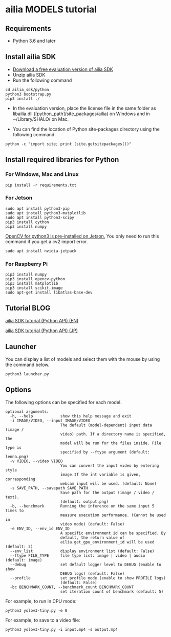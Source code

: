 # ailia MODELS tutorial

## Requirements

- Python 3.6 and later

## Install ailia SDK

- [Download a free evaluation version of ailia SDK](https://ailia.jp/en/trial)
- Unzip ailia SDK
- Run the following command

```
cd ailia_sdk/python
python3 bootstrap.py
pip3 install ./
```

- In the evaluation version, place the license file in the same folder as libailia.dll ([python_path]/site_packages/ailia) on Windows and in ~/Library/SHALO/ on Mac.

- You can find the location of Python site-packages directory using the following command.

```
python -c "import site; print (site.getsitepackages())"
```

## Install required libraries for Python

### For Windows, Mac and Linux

```
pip install -r requirements.txt
```

### For Jetson

```
sudo apt install python3-pip
sudo apt install python3-matplotlib
sudo apt install python3-scipy
pip3 install cython
pip3 install numpy
```

[OpenCV for python3 is pre-installed on Jetson.](https://forums.developer.nvidia.com/t/install-opencv-for-python3-in-jetson-nano/74042/3) You only need to run this command if you get a cv2 import error.

```
sudo apt install nvidia-jetpack
```

### For Raspberry Pi

```
pip3 install numpy
pip3 install opencv-python
pip3 install matplotlib
pip3 install scikit-image
sudo apt-get install libatlas-base-dev
```

## Tutorial BLOG

[ailia SDK tutorial (Python API) (EN)](https://medium.com/axinc-ai/ailia-sdk-tutorial-python-ea29ae990cf6)

[ailia SDK tutorial (Python API) (JP)](https://medium.com/axinc/ailia-sdk-%E3%83%81%E3%83%A5%E3%83%BC%E3%83%88%E3%83%AA%E3%82%A2%E3%83%AB-python-28379dbc9649)

## Launcher

You can display a list of models and select them with the mouse by using the command below.

```
python3 launcher.py
```

## Options

The following options can be specified for each model.

```
optional arguments:
  -h, --help            show this help message and exit
  -i IMAGE/VIDEO, --input IMAGE/VIDEO
                        The default (model-dependent) input data (image /
                        video) path. If a directory name is specified, the
                        model will be run for the files inside. File type is
                        specified by --ftype argument (default: lenna.png)
  -v VIDEO, --video VIDEO
                        You can convert the input video by entering style
                        image.If the int variable is given, corresponding
                        webcam input will be used. (default: None)
  -s SAVE_PATH, --savepath SAVE_PATH
                        Save path for the output (image / video / text).
                        (default: output.png)
  -b, --benchmark       Running the inference on the same input 5 times to
                        measure execution performance. (Cannot be used in
                        video mode) (default: False)
  -e ENV_ID, --env_id ENV_ID
                        A specific environment id can be specified. By
                        default, the return value of
                        ailia.get_gpu_environment_id will be used (default: 2)
  --env_list            display environment list (default: False)
  --ftype FILE_TYPE     file type list: image | video | audio (default: image)
  --debug               set default logger level to DEBUG (enable to show
                        DEBUG logs) (default: False)
  --profile             set profile mode (enable to show PROFILE logs)
                        (default: False)
  -bc BENCHMARK_COUNT, --benchmark_count BENCHMARK_COUNT
                        set iteration count of benchmark (default: 5)
```                        

For example, to run in CPU mode:

```
python3 yolov3-tiny.py -e 0
```

For example, to save to a video file:

```
python3 yolov3-tiny.py -i input.mp4 -s output.mp4
```